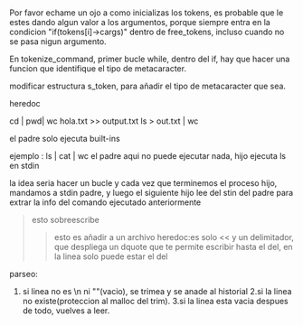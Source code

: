 #

Por favor echame un ojo a como inicializas los tokens, es probable que le estes dando algun valor a los argumentos, porque siempre entra en la condicion "if(tokens[i]->cargs)" dentro de free_tokens, incluso cuando no se pasa nigun argumento.

En tokenize_command, primer bucle while, dentro del if, hay que hacer una funcion que identifique el tipo de metacaracter.

modificar estructura s_token, para añadir el tipo de metacaracter que sea.



heredoc


cd | pwd| wc hola.txt >> output.txt
ls > out.txt | wc


el padre solo ejecuta built-ins

ejemplo : ls | cat | wc
el padre aqui no puede ejecutar nada,
hijo ejecuta ls en stdin

la idea seria hacer un bucle y cada vez que terminemos el proceso hijo, mandamos a stdin padre, y luego el siguiente hijo lee del stin del padre para extrar la info del comando ejecutado anteriormente

> esto sobreescribe
>> esto es añadir a un archivo
heredoc:es solo << y un delimitador, que despliega un dquote que te permite escribir hasta el del, en la linea solo puede estar el del



parseo:

1. si linea no es \n ni ""(vacio), se trimea y se anade al historial
2.si la linea no existe(proteccion al malloc del trim).
3.si la linea esta vacia despues de todo, vuelves a leer.

